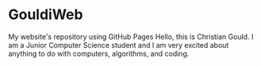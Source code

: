 # GouldiWeb
My website's repository using GitHub Pages
Hello, this is Christian Gould. I am a Junior Computer Science student and I am very excited about anything to do with computers, algorithms, and coding.
